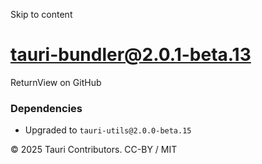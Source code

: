 Skip to content
# tauri-bundler@2.0.1-beta.13
ReturnView on GitHub
### Dependencies
  * Upgraded to `tauri-utils@2.0.0-beta.15`


© 2025 Tauri Contributors. CC-BY / MIT
